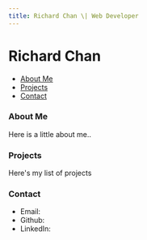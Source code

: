 ```yaml
---
title: Richard Chan \| Web Developer
---
```


# Richard Chan

* [About Me](#about-me)
* [Projects](#projects)
* [Contact](#contact)

### About Me
Here is a little about me..


### Projects
Here's my list of projects


### Contact
* Email:
* Github:
* LinkedIn:
